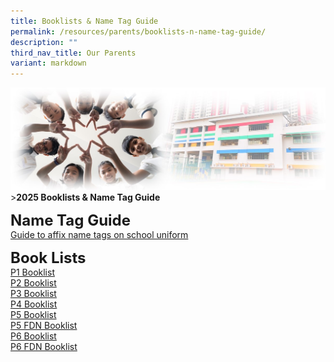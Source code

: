 ```yaml
---
title: Booklists & Name Tag Guide
permalink: /resources/parents/booklists-n-name-tag-guide/
description: ""
third_nav_title: Our Parents
variant: markdown
---
```

![Sub-banner](/images/sub%20banner.jpg)
&gt;**2025 Booklists &amp; Name Tag Guide**

**<font size="5">Name Tag Guide</font>** <br>
[Guide to affix name tags on school uniform](/files/Letters%20and%20Circulars/2024%20Booklist/Guide_affix_name_tags.pdf)

**<font size="5">Book Lists</font>** <br>
[P1 Booklist](/files/Letters%20and%20Circulars/2025%20Booklist/P1.pdf) <br>
[P2 Booklist](/files/Letters%20and%20Circulars/2025%20Booklist/P2.pdf)<br>
[P3 Booklist](/files/Letters%20and%20Circulars/2025%20Booklist/P3.pdf)<br>
[P4 Booklist](/files/Letters%20and%20Circulars/2025%20Booklist/P4.pdf)<br>
[P5 Booklist](/files/Letters%20and%20Circulars/2025%20Booklist/P5.pdf)<br>
[P5 FDN Booklist](/files/Letters%20and%20Circulars/2025%20Booklist/P5_FDN.pdf)<br>
[P6 Booklist](/files/Letters%20and%20Circulars/2025%20Booklist/P6.pdf)<br>
[P6 FDN Booklist](/files/Letters%20and%20Circulars/2025%20Booklist/P6_FDN.pdf)<br>